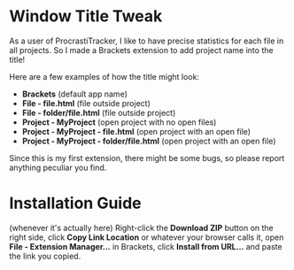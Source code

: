 Window Title Tweak
==================
As a user of ProcrastiTracker, I like to have precise statistics for each file in all projects. So I made a Brackets extension to add project name into the title!

Here are a few examples of how the title might look:
 - **Brackets** (default app name)
 - **File - file.html** (file outside project)
 - **File - folder/file.html** (file outside project)
 - **Project - MyProject** (open project with no open files)
 - **Project - MyProject - file.html** (open project with an open file)
 - **Project - MyProject - folder/file.html** (open project with an open file)

Since this is my first extension, there might be some bugs, so please report anything peculiar you find.

Installation Guide
==================
(whenever it's actually here)
Right-click the **Download ZIP** button on the right side, click **Copy Link Location** or whatever your browser calls it, open **File - Extension Manager...** in Brackets, click **Install from URL...** and paste the link you copied.
